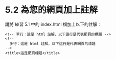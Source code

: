 # 5.2 為您的網頁加上註解

請將 練習 5.1 中的 index.html 檔加上以下的註解：

```
<!-- 單行：這是 html 註解，以下這行是代表網頁的標題 -->
<!--
  多行：這是 html 註解，以下這行是代表網頁的標題
-->
<title>這是網頁標題</title>
```




